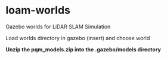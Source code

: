 # loam-worlds
Gazebo worlds for LiDAR SLAM Simulation

Load worlds directory in gazebo (insert) and choose world

**Unzip the pqm_models.zip into the .gazebo/models directory**
